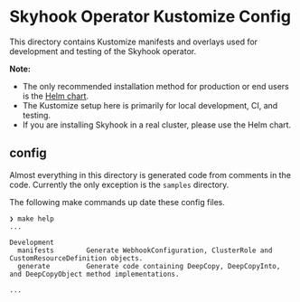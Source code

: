 # Skyhook Operator Kustomize Config

This directory contains Kustomize manifests and overlays used for development and testing of the Skyhook operator.

**Note:**
- The only recommended installation method for production or end users is the [Helm chart](../../chart/README.md).
- The Kustomize setup here is primarily for local development, CI, and testing.
- If you are installing Skyhook in a real cluster, please use the Helm chart.

## config

Almost everything in this directory is generated code from comments in the code. Currently the only exception is the `samples` directory.


The following make commands up date these config files.
```
❯ make help
...

Development
  manifests        Generate WebhookConfiguration, ClusterRole and CustomResourceDefinition objects.
  generate         Generate code containing DeepCopy, DeepCopyInto, and DeepCopyObject method implementations.

...
```